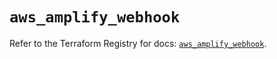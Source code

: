 # `aws_amplify_webhook`

Refer to the Terraform Registry for docs: [`aws_amplify_webhook`](https://registry.terraform.io/providers/hashicorp/aws/6.2.0/docs/resources/amplify_webhook).
